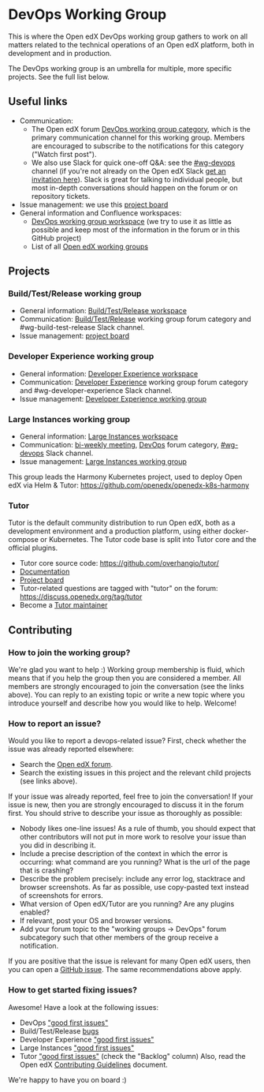 # DevOps Working Group

This is where the Open edX DevOps working group gathers to work on all matters related to the technical operations of an Open edX platform, both in development and in production.

The DevOps working group is an umbrella for multiple, more specific projects. See the full list below.

## Useful links

- Communication:
    - The Open edX forum [DevOps working group category](https://discuss.openedx.org/c/working-groups/devops), which is the primary communication channel for this working group. Members are encouraged to subscribe to the notifications for this category ("Watch first post").
    - We also use Slack for quick one-off Q&A: see the [#wg-devops](https://app.slack.com/client/T02SNA1T6/C04J9GTLHH8) channel (if you're not already on the Open edX Slack [get an invitation here](https://openedx.org/slack)). Slack is great for talking to individual people, but most in-depth conversations should happen on the forum or on repository tickets.
- Issue management: we use this [project board](https://github.com/orgs/openedx/projects/42)
- General information and Confluence workspaces:
    - [DevOps working group workspace](https://openedx.atlassian.net/wiki/spaces/COMM/pages/3620044867/DevOps+Working+Group) (we try to use it as little as possible and keep most of the information in the forum or in this GitHub project)
    - List of all [Open edX working groups](https://openedx.atlassian.net/wiki/spaces/COMM/pages/46793351/Open+edX+Working+Groups)

## Projects

### Build/Test/Release working group

- General information: [Build/Test/Release workspace](https://openedx.atlassian.net/wiki/spaces/COMM/pages/1022099494/Build-Test-Release+Working+Group)
- Communication: [Build/Test/Release](https://discuss.openedx.org/c/working-groups/build-test-release) working group forum category and #wg-build-test-release Slack channel.
- Issue management: [project board](https://github.com/orgs/openedx/projects/28/views/15)

### Developer Experience working group

- General information: [Developer Experience workspace](https://openedx.atlassian.net/wiki/spaces/COMM/pages/3583016961/Developer+Experience+Working+Group)
- Communication: [Developer Experience](https://discuss.openedx.org/c/working-groups/dev-experience) working group forum category and #wg-developer-experience Slack channel.
- Issue management: [Developer Experience working group](https://github.com/orgs/openedx/projects/37)

### Large Instances working group

- General information: [Large Instances workspace](https://openedx.atlassian.net/wiki/spaces/COMM/pages/3655008783/Large+Instances+-+DevOps+Sub-Working+Group)
- Communication: [bi-weekly meeting](https://discuss.openedx.org/t/deploying-open-edx-on-kubernetes-using-helm/8771), [DevOps](https://discuss.openedx.org/c/operators/7) forum category, [#wg-devops](https://openedx.slack.com/channels/wg-devops) Slack channel.
- Issue management: [Large Instances working group](https://github.com/orgs/openedx/projects/42/views/2)

This group leads the Harmony Kubernetes project, used to deploy Open edX via Helm & Tutor: https://github.com/openedx/openedx-k8s-harmony

### Tutor

Tutor is the default community distribution to run Open edX, both as a development environment and a production platform, using either docker-compose or Kubernetes. The Tutor code base is split into Tutor core and the official plugins.

- Tutor core source code: https://github.com/overhangio/tutor/
- [Documentation](https://docs.tutor.overhang.io/)
- [Project board](https://github.com/orgs/overhangio/projects/4)
- Tutor-related questions are tagged with "tutor" on the forum: https://discuss.openedx.org/tag/tutor
- Become a [Tutor maintainer](https://discuss.openedx.org/t/tutor-maintainers/7287)

## Contributing

### How to join the working group?

We're glad you want to help :) Working group membership is fluid, which means that if you help the group then you are considered a member. All members are strongly encouraged to join the conversation (see the links above). You can reply to an existing topic or write a new topic where you introduce yourself and describe how you would like to help. Welcome!

### How to report an issue?

Would you like to report a devops-related issue? First, check whether the issue was already reported elsewhere:

- Search the [Open edX forum](https://discuss.openedx.org).
- Search the existing issues in this project and the relevant child projects (see links above).

If your issue was already reported, feel free to join the conversation! If your issue is new, then you are strongly encouraged to discuss it in the forum first. You should strive to describe your issue as thoroughly as possible:

- Nobody likes one-line issues! As a rule of thumb, you should expect that other contributors will not put in more work to resolve your issue than you did in describing it.
- Include a precise description of the context in which the error is occurring: what command are you running? What is the url of the page that is crashing?
- Describe the problem precisely: include any error log, stacktrace and browser screenshots. As far as possible, use copy-pasted text instead of screenshots for errors.
- What version of Open edX/Tutor are you running? Are any plugins enabled?
- If relevant, post your OS and browser versions.
- Add your forum topic to the "working groups -> DevOps" forum subcategory such that other members of the group receive a notification.

If you are positive that the issue is relevant for many Open edX users, then you can open a [GitHub issue](https://github.com/openedx/wg-devops/issues). The same recommendations above apply.

### How to get started fixing issues?

Awesome! Have a look at the following issues:

- DevOps ["good first issues"](https://github.com/openedx/wg-devops/issues?q=is%3Aopen+is%3Aissue+label%3Agood-first-issue)
- Build/Test/Release [bugs](https://github.com/openedx/build-test-release-wg/issues?q=is%3Aopen+is%3Aissue+label%3Abug)
- Developer Experience ["good first issues"](https://github.com/openedx/wg-developer-experience/issues?q=is%3Aopen+is%3Aissue+label%3Agood-first-issue)
- Large Instances ["good first issues"](https://github.com/orgs/openedx/projects/42/views/3)
- Tutor ["good first issues"](https://github.com/orgs/overhangio/projects/4/views/1?filterQuery=-label%3A%22good+first+issue%22) (check the "Backlog" column)
Also, read the Open edX [Contributing Guidelines](https://github.com/openedx/.github/blob/master/CONTRIBUTING.md) document.

We're happy to have you on board :)
